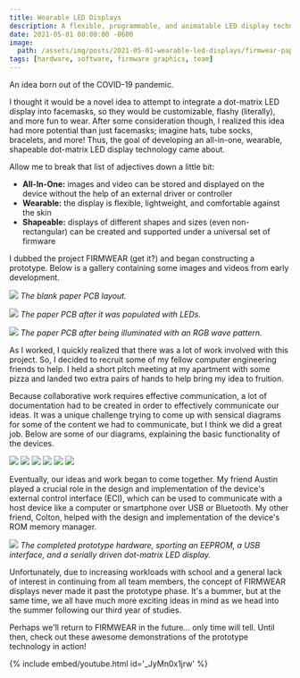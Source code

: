 ```yaml
---
title: Wearable LED Displays
description: A flexible, programmable, and animatable LED display technology for clothing.
date: 2021-05-01 00:00:00 -0600
image:
  path: /assets/img/posts/2021-05-01-wearable-led-displays/firmwear-paper-pcb-illuminated.jpg
tags: [hardware, software, firmware graphics, team]
---
```


An idea born out of the COVID-19 pandemic.

I thought it would be a novel idea to attempt to integrate a dot-matrix LED display into facemasks, so they would be customizable, flashy (literally), and more fun to wear. After some consideration though, I realized this idea had more potential than just facemasks; imagine hats, tube socks, bracelets, and more! Thus, the goal of developing an all-in-one, wearable, shapeable dot-matrix LED display technology came about.

Allow me to break that list of adjectives down a little bit:

- **All-In-One:** images and video can be stored and displayed on the device without the help of an external driver or controller
- **Wearable:** the display is flexible, lightweight, and comfortable against the skin
- **Shapeable:** displays of different shapes and sizes (even non-rectangular) can be created and supported under a universal set of firmware

I dubbed the project FIRMWEAR (get it?) and began constructing a prototype. Below is a gallery containing some images and videos from early development.

![](/assets/img/posts/2021-05-01-wearable-led-displays/firmwear-paper-pcb-blank.jpg)
_The blank paper PCB layout._

![](/assets/img/posts/2021-05-01-wearable-led-displays/firmwear-paper-pcb-populated.jpg)
_The paper PCB after it was populated with LEDs._


![](/assets/img/posts/2021-05-01-wearable-led-displays/firmwear-paper-pcb-illuminated.jpg)
_The paper PCB after being illuminated with an RGB wave pattern._

As I worked, I quickly realized that there was a lot of work involved with this project. So, I decided to recruit some of my fellow computer engineering friends to help. I held a short pitch meeting at my apartment with some pizza and landed two extra pairs of hands to help bring my idea to fruition.

Because collaborative work requires effective communication, a lot of documentation had to be created in order to effectively communicate our ideas. It was a unique challenge trying to come up with sensical diagrams for some of the content we had to communicate, but I think we did a great job. Below are some of our diagrams, explaining the basic functionality of the devices.

![](/assets/img/posts/2021-05-01-wearable-led-displays/firmwear-system-architecture.jpg)
![](/assets/img/posts/2021-05-01-wearable-led-displays/firmwear-media-class-diagram.jpg)
![](/assets/img/posts/2021-05-01-wearable-led-displays/firmwear-nucleo-schematic.jpg)
![](/assets/img/posts/2021-05-01-wearable-led-displays/firmwear-render-pipeline.jpg)
![](/assets/img/posts/2021-05-01-wearable-led-displays/firmwear-rom-structure.jpg)
![](/assets/img/posts/2021-05-01-wearable-led-displays/firmwear-system-component-diagram.jpg)

Eventually, our ideas and work began to come together. My friend Austin played a crucial role in the design and implementation of the device's external control interface (ECI), which can be used to communicate with a host device like a computer or smartphone over USB or Bluetooth. My other friend, Colton, helped with the design and implementation of the device's ROM memory manager.

![](/assets/img/posts/2021-05-01-wearable-led-displays/firmwear-breadboard.jpg)
_The completed prototype hardware, sporting an EEPROM, a USB interface, and a serially driven dot-matrix LED display._

Unfortunately, due to increasing workloads with school and a general lack of interest in continuing from all team members, the concept of FIRMWEAR displays never made it past the prototype phase. It's a bummer, but at the same time, we all have much more exciting ideas in mind as we head into the summer following our third year of studies.

Perhaps we'll return to FIRMWEAR in the future... only time will tell. Until then, check out these awesome demonstrations of the prototype technology in action!

{% include embed/youtube.html id='_JyMn0x1jrw' %}